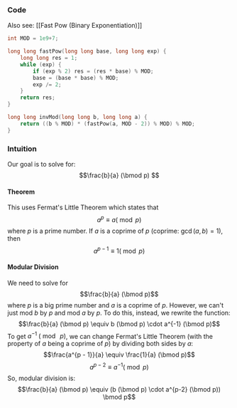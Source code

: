 ### Code
Also see: [[Fast Pow (Binary Exponentiation)]]

```cpp
int MOD = 1e9+7;

long long fastPow(long long base, long long exp) {
	long long res = 1;
	while (exp) {
		if (exp % 2) res = (res * base) % MOD;
		base = (base * base) % MOD;
		exp /= 2;
	}
	return res;
}

long long invMod(long long b, long long a) {
    return ((b % MOD) * (fastPow(a, MOD - 2)) % MOD) % MOD;
}
```
### Intuition
Our goal is to solve for:
$$\frac{b}{a} (\bmod p) $$
#### Theorem
This uses Fermat's Little Theorem which states that
$$a^p \equiv a (\bmod p)$$
where $p$ is a prime number. If $a$ is a coprime of $p$ (coprime: $\gcd(a, b)=1$), then 
$$a^{p - 1} \equiv 1 (\bmod p)$$
#### Modular Division
We need to solve for 
$$\frac{b}{a} (\bmod p)$$
where $p$ is a big prime number and $a$ is a coprime of $p$. However, we can't just mod $b$ by $p$ and mod $a$ by $p$. To do this, instead, we rewrite the function:
$$\frac{b}{a} (\bmod p) \equiv b (\bmod p) \cdot a^{-1} (\bmod p)$$
To get $a^{-1} \; (\bmod\; p)$, we can change Fermat's Little Theorem (with the property of $a$ being a coprime of $p$) by dividing both sides by $a$:
$$\frac{a^{p - 1}}{a} \equiv \frac{1}{a} (\bmod p)$$
$$a^{p - 2}  \equiv a^{-1} (\bmod p)$$
So, modular division is:
$$\frac{b}{a} (\bmod p) \equiv (b (\bmod p) \cdot a^{p-2} (\bmod p)) \bmod p$$
